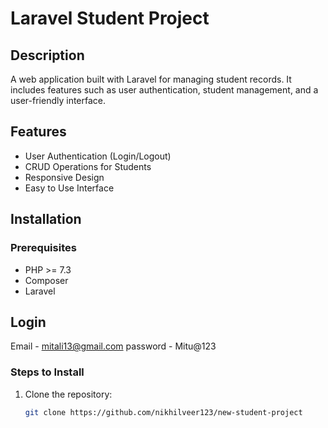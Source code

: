 # Laravel Student Project

## Description
A web application built with Laravel for managing student records. It includes features such as user authentication, student management, and a user-friendly interface.

## Features
- User Authentication (Login/Logout)
- CRUD Operations for Students
- Responsive Design
- Easy to Use Interface

## Installation

### Prerequisites
- PHP >= 7.3
- Composer
- Laravel

## Login 
 Email - mitali13@gmail.com
 password - Mitu@123

### Steps to Install
1. Clone the repository:
   ```bash
   git clone https://github.com/nikhilveer123/new-student-project
